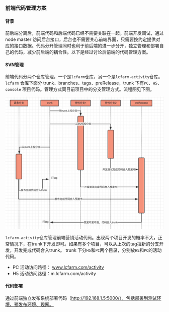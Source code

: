 ### 前端代码管理方案
#### 背景
前后端分离后，前端代码和后端代码已经不需要关联在一起。前端开发调试，通过node master 访问后台接口，后台也不需要关心前端界面，只需要按约定提供对应的接口数据。代码分开管理同时也利于前后端的进一步分开，独立管理和部署自己的代码，减少前后端的耦合性。以下是经过讨论后前端的代码管理方案。

#### SVN管理
前端代码分两个仓库管理，一个是`lcfarm`仓库，另一个是`lcfarm-activity`仓库。
`lcfarm` 仓库下面分 trunk、branches、tags、preRelease，trunk 下有`PC`、`H5`、`console` 项目代码。管理方式同目前项目中的分支管理方式。流程图见下图。

![Alt text](https://raw.githubusercontent.com/IFWEB/wiki/master/img/svn-flow.png)


`lcfarm-activity`仓库管理前端营销活动代码。出现两个项目开发的概率不大，正常情况下，在trunk下开发即可。如果有多个项目，可以从上次的tag拉新的分支开发，开发完成代码合入trunk。
trunk 下分`H5`和`PC`两个目录，分别放`H5`和`PC`的活动代码。
- PC 活动访问路径： www.lcfarm.com/activity
- H5 活动访问路径：m.lcfarm.com/activity


#### 代码部署
通过前端独立发布系统部署代码（http://192.168.1.5:5000/），包括部署到测试环境、预发布环境、现网。
